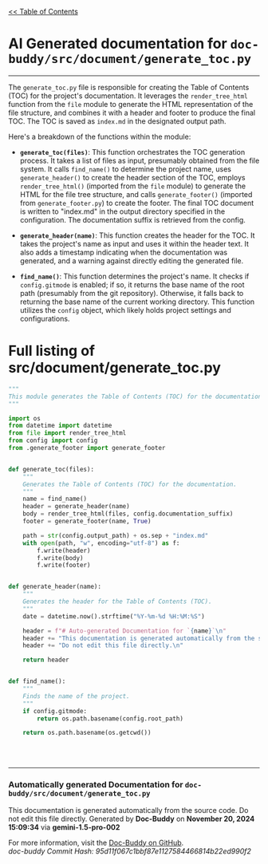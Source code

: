 [<< Table of Contents](../../index.md)

# AI Generated documentation for `doc-buddy/src/document/generate_toc.py`
---
The `generate_toc.py` file is responsible for creating the Table of Contents (TOC) for the project's documentation. It leverages the `render_tree_html` function from the `file` module to generate the HTML representation of the file structure, and combines it with a header and footer to produce the final TOC.  The TOC is saved as `index.md` in the designated output path.

Here's a breakdown of the functions within the module:

- **`generate_toc(files)`**: This function orchestrates the TOC generation process.  It takes a list of files as input, presumably obtained from the file system. It calls `find_name()` to determine the project name, uses `generate_header()` to create the header section of the TOC, employs `render_tree_html()` (imported from the `file` module) to generate the HTML for the file tree structure, and calls `generate_footer()` (imported from `generate_footer.py`) to create the footer.  The final TOC document is written to "index.md" in the output directory specified in the configuration. The documentation suffix is retrieved from the config.

- **`generate_header(name)`**: This function creates the header for the TOC. It takes the project's name as input and uses it within the header text.  It also adds a timestamp indicating when the documentation was generated, and a warning against directly editing the generated file.

- **`find_name()`**: This function determines the project's name. It checks if `config.gitmode` is enabled; if so, it returns the base name of the root path (presumably from the git repository).  Otherwise, it falls back to returning the base name of the current working directory. This function utilizes the `config` object, which likely holds project settings and configurations.

# Full listing of src/document/generate_toc.py
```python
"""
This module generates the Table of Contents (TOC) for the documentation.
"""

import os
from datetime import datetime
from file import render_tree_html
from config import config
from .generate_footer import generate_footer


def generate_toc(files):
    """
    Generates the Table of Contents (TOC) for the documentation.
    """
    name = find_name()
    header = generate_header(name)
    body = render_tree_html(files, config.documentation_suffix)
    footer = generate_footer(name, True)

    path = str(config.output_path) + os.sep + "index.md"
    with open(path, "w", encoding="utf-8") as f:
        f.write(header)
        f.write(body)
        f.write(footer)


def generate_header(name):
    """
    Generates the header for the Table of Contents (TOC).
    """
    date = datetime.now().strftime("%Y-%m-%d %H:%M:%S")

    header = f"# Auto-generated Documentation for `{name}`\n"
    header += "This documentation is generated automatically from the source code. "
    header += "Do not edit this file directly.\n"

    return header


def find_name():
    """
    Finds the name of the project.
    """
    if config.gitmode:
        return os.path.basename(config.root_path)

    return os.path.basename(os.getcwd())

```
<br>
<br>


---
### Automatically generated Documentation for `doc-buddy/src/document/generate_toc.py`
This documentation is generated automatically from the source code. Do not edit this file directly.
Generated by **Doc-Buddy** on **November 20, 2024 15:09:34** via **gemini-1.5-pro-002**

For more information, visit the [Doc-Buddy on GitHub](https://github.com/scott-r-lindsey/doc-buddy).  
*doc-buddy Commit Hash: 95d11f067c1bbf87e1127584466814b22ed990f2*

